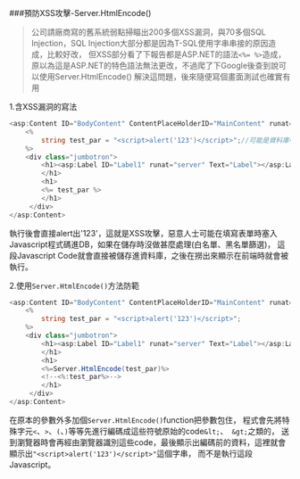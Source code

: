 ###預防XSS攻擊-Server.HtmlEncode()

>公司請廠商寫的舊系統弱點掃瞄出200多個XSS漏洞，與70多個SQL Injection，SQL Injection大部分都是因為T-SQL使用字串串接的原因造成，比較好改，
但XSS部分看了下報告都是ASP.NET的語法`<%= %>`造成，原以為這是ASP.NET的特色語法無法更改，不過爬了下Google後查到說可以使用Server.HtmlEncode()
解決這問題，後來隨便寫個畫面測試也確實有用

1.含XSS漏洞的寫法
```c#
<asp:Content ID="BodyContent" ContentPlaceHolderID="MainContent" runat="server">
    <% 
        string test_par = "<script>alert('123')</script>";//可能是資料庫中被塞進的攻擊Javascript
    %>
    <div class="jumbotron">
        <h1><asp:Label ID="Label1" runat="server" Text="Label"></asp:Label>
        </h1>
        <h1>
        <%= test_par %>
        </h1>
     </div>
</asp:Content>
```
執行後會直接alert出'123'，這就是XSS攻擊，惡意人士可能在填寫表單時塞入Javascript程式碼進DB，如果在儲存時沒做甚麼處理(白名單、黑名單篩選)，
這段Javascript Code就會直接被儲存進資料庫，之後在撈出來顯示在前端時就會被執行。  

2.使用`Server.HtmlEncode()`方法防範
```c#
<asp:Content ID="BodyContent" ContentPlaceHolderID="MainContent" runat="server">
    <% 
        string test_par = "<script>alert('123')</script>";
    %>
    <div class="jumbotron">
        <h1><asp:Label ID="Label1" runat="server" Text="Label"></asp:Label>
        </h1>
        <h1>
        <%=Server.HtmlEncode(test_par)%>
        <!--<%:test_par%>-->
        </h1>
     </div>
</asp:Content>
```
在原本的參數外多加個`Server.HtmlEncode()`function把參數包住，
程式會先將特殊字元`<`、`>`、`(`、`)`等等先進行編碼成這些符號原始的code`&lt;`、`	&gt;`之類的，
送到瀏覽器時會再經由瀏覽器識別這些code，最後顯示出編碼前的資料，這裡就會顯示出`"<script>alert('123')</script>"`這個字串，
而不是執行這段Javascript。
